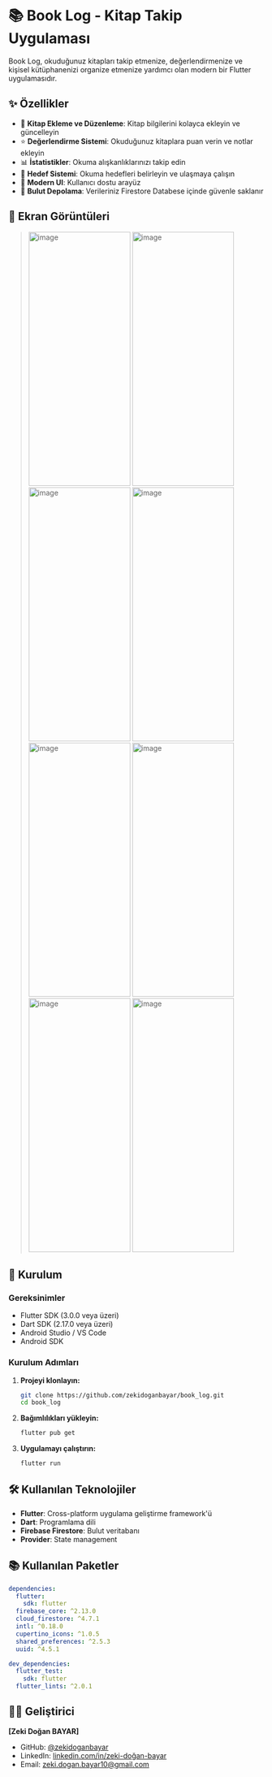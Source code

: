 # 📚 Book Log - Kitap Takip Uygulaması

Book Log, okuduğunuz kitapları takip etmenize, değerlendirmenize ve kişisel kütüphanenizi organize etmenize yardımcı olan modern bir Flutter uygulamasıdır.

## ✨ Özellikler

- 📖 **Kitap Ekleme ve Düzenleme**: Kitap bilgilerini kolayca ekleyin ve güncelleyin
- ⭐ **Değerlendirme Sistemi**: Okuduğunuz kitaplara puan verin ve notlar ekleyin
- 📊 **İstatistikler**: Okuma alışkanlıklarınızı takip edin
- 🎯 **Hedef Sistemi**: Okuma hedefleri belirleyin ve ulaşmaya çalışın
- 🎨 **Modern UI**: Kullanıcı dostu arayüz
- 💾 **Bulut Depolama**: Verileriniz Firestore Databese içinde güvenle saklanır

## 📱 Ekran Görüntüleri

><img width="200" height="500" alt="image" src="https://github.com/user-attachments/assets/d91d7c79-89c8-4efe-82b5-9490fcb7bad2" /> <img width="200" height="500" alt="image" src="https://github.com/user-attachments/assets/1b8bff6a-2166-4574-aac4-dac039fefcee" /> <img width="200" height="500" alt="image" src="https://github.com/user-attachments/assets/bb0f1de1-f4b8-4f1b-a27a-5414469edf2c" /> <img width="200" height="500" alt="image" src="https://github.com/user-attachments/assets/80fed434-ad3b-4d71-ac02-eca3b9cf8d32" /> <img width="200" height="500" alt="image" src="https://github.com/user-attachments/assets/538f04c1-a5d6-4ddd-a030-4ae7d0e4ab46" /> <img width="200" height="500" alt="image" src="https://github.com/user-attachments/assets/7e2436e7-34b4-42e1-8108-e0b50172d9df" /> <img width="200" height="500" alt="image" src="https://github.com/user-attachments/assets/c1f73737-ec66-4840-8836-bcd1b9557b3c" /> <img width="200" height="500" alt="image" src="https://github.com/user-attachments/assets/cfb6f6b1-a69d-4294-97ff-98e988c2eaf1" />










## 🚀 Kurulum

### Gereksinimler

- Flutter SDK (3.0.0 veya üzeri)
- Dart SDK (2.17.0 veya üzeri)
- Android Studio / VS Code
- Android SDK

### Kurulum Adımları

1. **Projeyi klonlayın:**
   ```bash
   git clone https://github.com/zekidoganbayar/book_log.git
   cd book_log
   ```

2. **Bağımlılıkları yükleyin:**
   ```bash
   flutter pub get
   ```

3. **Uygulamayı çalıştırın:**
   ```bash
   flutter run
   ```

## 🛠️ Kullanılan Teknolojiler

- **Flutter**: Cross-platform uygulama geliştirme framework'ü
- **Dart**: Programlama dili
- **Firebase Firestore**: Bulut veritabanı
- **Provider**: State management

## 📚 Kullanılan Paketler

```yaml
dependencies:
  flutter:
    sdk: flutter
  firebase_core: ^2.13.0
  cloud_firestore: ^4.7.1
  intl: ^0.18.0
  cupertino_icons: ^1.0.5
  shared_preferences: ^2.5.3
  uuid: ^4.5.1

dev_dependencies:
  flutter_test:
    sdk: flutter
  flutter_lints: ^2.0.1
```



## 👨‍💻 Geliştirici

**[Zeki Doğan BAYAR]**
- GitHub: [@zekidoganbayar](https://github.com/zekidoganbayar)
- LinkedIn: [linkedin.com/in/zeki-doğan-bayar](https://linkedin.com/in/zeki-doğan-bayar)
- Email: zeki.dogan.bayar10@gmail.com
